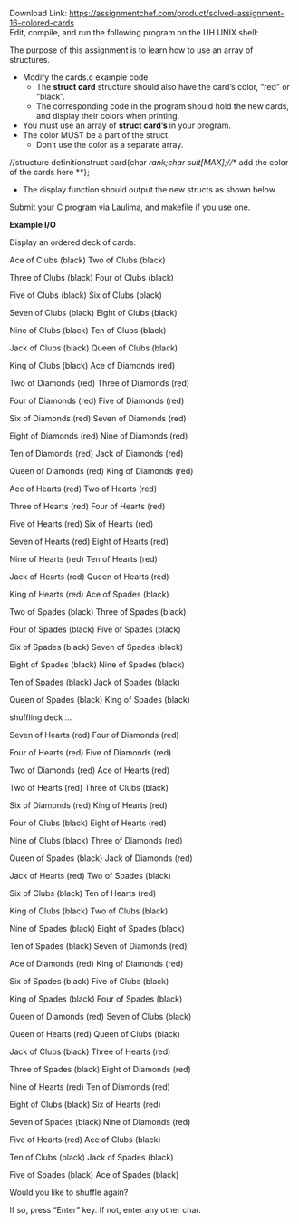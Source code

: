 Download Link: https://assignmentchef.com/product/solved-assignment-16-colored-cards
<br>
Edit, compile, and run the following program on the UH UNIX shell:

The purpose of this assignment is to learn how to use an array of structures.

<ul>

 <li>Modify the cards.c example code

  <ul>

   <li>The <strong>struct card</strong> structure should also have the card’s color, “red” or “black”.</li>

   <li>The corresponding code in the program should hold the new cards, and display their colors when printing.</li>

  </ul></li>

 <li>You must use an array of <strong>struct card’s </strong>in your program.</li>

 <li>The color MUST be a part of the struct.

  <ul>

   <li>Don’t use the color as a separate array.</li>

  </ul></li>

</ul>

//structure definitionstruct card{char *rank;char suit[MAX];//** add the color of the cards here **};

<ul>

 <li>The display function should output the new structs as shown below.</li>

</ul>

Submit your C program via Laulima, and makefile if you use one.

<strong>Example I/O</strong>

Display an ordered deck of cards:

Ace of Clubs    (black)         Two of Clubs    (black)

Three of Clubs    (black)        Four of Clubs    (black)

Five of Clubs    (black)         Six of Clubs    (black)

Seven of Clubs    (black)       Eight of Clubs    (black)

Nine of Clubs    (black)         Ten of Clubs    (black)

Jack of Clubs    (black)       Queen of Clubs    (black)

King of Clubs    (black)         Ace of Diamonds (red)

Two of Diamonds (red)         Three of Diamonds (red)

Four of Diamonds (red)          Five of Diamonds (red)

Six of Diamonds (red)         Seven of Diamonds (red)

Eight of Diamonds (red)          Nine of Diamonds (red)

Ten of Diamonds (red)          Jack of Diamonds (red)

Queen of Diamonds (red)          King of Diamonds (red)

Ace of Hearts   (red)           Two of Hearts   (red)

Three of Hearts   (red)          Four of Hearts   (red)

Five of Hearts   (red)           Six of Hearts   (red)

Seven of Hearts   (red)         Eight of Hearts   (red)

Nine of Hearts   (red)           Ten of Hearts   (red)

Jack of Hearts   (red)         Queen of Hearts   (red)

King of Hearts   (red)           Ace of Spades   (black)

Two of Spades   (black)       Three of Spades   (black)

Four of Spades   (black)        Five of Spades   (black)

Six of Spades   (black)       Seven of Spades   (black)

Eight of Spades   (black)        Nine of Spades   (black)

Ten of Spades   (black)        Jack of Spades   (black)

Queen of Spades   (black)        King of Spades   (black)




shuffling deck …




Seven of Hearts   (red)          Four of Diamonds (red)

Four of Hearts   (red)          Five of Diamonds (red)

Two of Diamonds (red)           Ace of Hearts   (red)

Two of Hearts   (red)         Three of Clubs    (black)

Six of Diamonds (red)          King of Hearts   (red)

Four of Clubs    (black)       Eight of Hearts   (red)

Nine of Clubs    (black)       Three of Diamonds (red)

Queen of Spades   (black)        Jack of Diamonds (red)

Jack of Hearts   (red)           Two of Spades   (black)

Six of Clubs    (black)         Ten of Hearts   (red)

King of Clubs    (black)         Two of Clubs    (black)

Nine of Spades   (black)       Eight of Spades   (black)

Ten of Spades   (black)       Seven of Diamonds (red)

Ace of Diamonds (red)          King of Diamonds (red)

Six of Spades   (black)        Five of Clubs    (black)

King of Spades   (black)        Four of Spades   (black)

Queen of Diamonds (red)         Seven of Clubs    (black)

Queen of Hearts   (red)         Queen of Clubs    (black)

Jack of Clubs    (black)       Three of Hearts   (red)

Three of Spades   (black)       Eight of Diamonds (red)

Nine of Hearts   (red)           Ten of Diamonds (red)

Eight of Clubs    (black)         Six of Hearts   (red)

Seven of Spades   (black)        Nine of Diamonds (red)

Five of Hearts   (red)           Ace of Clubs    (black)

Ten of Clubs    (black)        Jack of Spades   (black)

Five of Spades   (black)         Ace of Spades   (black)




Would you like to shuffle again?

If so, press “Enter” key. If not, enter any other char.





